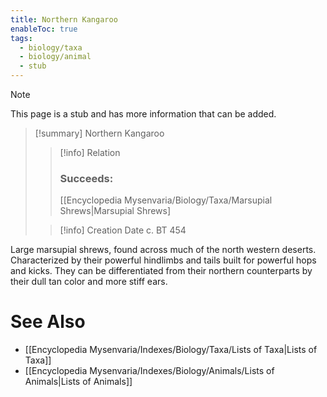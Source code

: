 ```yaml
---
title: Northern Kangaroo
enableToc: true
tags:
  - biology/taxa
  - biology/animal
  - stub
---
```


> [!note]
> This page is a stub and has more information that can be added.

> [!summary] Northern Kangaroo
> > [!info] Relation
> > ### Succeeds:
> > [[Encyclopedia Mysenvaria/Biology/Taxa/Marsupial Shrews|Marsupial Shrews]
>
> > [!info] Creation Date
> > c. BT 454

Large marsupial shrews, found across much of the north western deserts. Characterized by their powerful hindlimbs and tails built for powerful hops and kicks. They can be differentiated from their northern counterparts by their dull tan color and more stiff ears.

# See Also
- [[Encyclopedia Mysenvaria/Indexes/Biology/Taxa/Lists of Taxa|Lists of Taxa]]
- [[Encyclopedia Mysenvaria/Indexes/Biology/Animals/Lists of Animals|Lists of Animals]]
